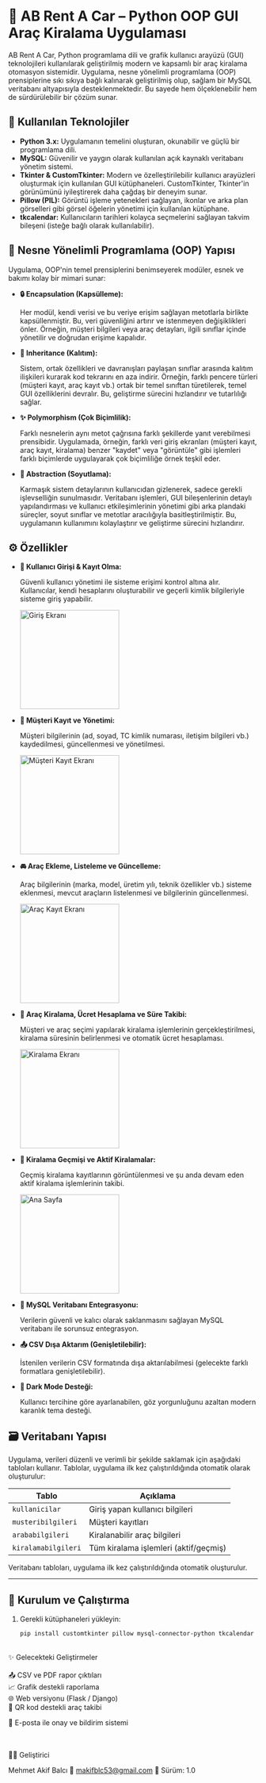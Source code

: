 # 🚗 AB Rent A Car – Python OOP GUI Araç Kiralama Uygulaması

AB Rent A Car, Python programlama dili ve grafik kullanıcı arayüzü (GUI) teknolojileri kullanılarak geliştirilmiş modern ve kapsamlı bir araç kiralama otomasyon sistemidir. Uygulama, nesne yönelimli programlama (OOP) prensiplerine sıkı sıkıya bağlı kalınarak geliştirilmiş olup, sağlam bir MySQL veritabanı altyapısıyla desteklenmektedir. Bu sayede hem ölçeklenebilir hem de sürdürülebilir bir çözüm sunar.

## 🧱 Kullanılan Teknolojiler

* **Python 3.x:** Uygulamanın temelini oluşturan, okunabilir ve güçlü bir programlama dili.
* **MySQL:** Güvenilir ve yaygın olarak kullanılan açık kaynaklı veritabanı yönetim sistemi.
* **Tkinter & CustomTkinter:** Modern ve özelleştirilebilir kullanıcı arayüzleri oluşturmak için kullanılan GUI kütüphaneleri. CustomTkinter, Tkinter'in görünümünü iyileştirerek daha çağdaş bir deneyim sunar.
* **Pillow (PIL):** Görüntü işleme yetenekleri sağlayan, ikonlar ve arka plan görselleri gibi görsel öğelerin yönetimi için kullanılan kütüphane.
* **tkcalendar:** Kullanıcıların tarihleri kolayca seçmelerini sağlayan takvim bileşeni (isteğe bağlı olarak kullanılabilir).

## 🧠 Nesne Yönelimli Programlama (OOP) Yapısı

Uygulama, OOP'nin temel prensiplerini benimseyerek modüler, esnek ve bakımı kolay bir mimari sunar:

* **🔒 Encapsulation (Kapsülleme):**

    Her modül, kendi verisi ve bu veriye erişim sağlayan metotlarla birlikte kapsüllenmiştir. Bu, veri güvenliğini artırır ve istenmeyen değişiklikleri önler. Örneğin, müşteri bilgileri veya araç detayları, ilgili sınıflar içinde yönetilir ve doğrudan erişime kapalıdır.

* **📜 Inheritance (Kalıtım):**

    Sistem, ortak özellikleri ve davranışları paylaşan sınıflar arasında kalıtım ilişkileri kurarak kod tekrarını en aza indirir. Örneğin, farklı pencere türleri (müşteri kayıt, araç kayıt vb.) ortak bir temel sınıftan türetilerek, temel GUI özelliklerini devralır. Bu, geliştirme sürecini hızlandırır ve tutarlılığı sağlar.

* **✨ Polymorphism (Çok Biçimlilik):**

    Farklı nesnelerin aynı metot çağrısına farklı şekillerde yanıt verebilmesi prensibidir. Uygulamada, örneğin, farklı veri giriş ekranları (müşteri kayıt, araç kayıt, kiralama) benzer "kaydet" veya "görüntüle" gibi işlemleri farklı biçimlerde uygulayarak çok biçimliliğe örnek teşkil eder.

* **🧩 Abstraction (Soyutlama):**

    Karmaşık sistem detaylarının kullanıcıdan gizlenerek, sadece gerekli işlevselliğin sunulmasıdır. Veritabanı işlemleri, GUI bileşenlerinin detaylı yapılandırması ve kullanıcı etkileşimlerinin yönetimi gibi arka plandaki süreçler, soyut sınıflar ve metotlar aracılığıyla basitleştirilmiştir. Bu, uygulamanın kullanımını kolaylaştırır ve geliştirme sürecini hızlandırır.

## ⚙️ Özellikler

* **👤 Kullanıcı Girişi & Kayıt Olma:**

    Güvenli kullanıcı yönetimi ile sisteme erişimi kontrol altına alır. Kullanıcılar, kendi hesaplarını oluşturabilir ve geçerli kimlik bilgileriyle sisteme giriş yapabilir.

    <img src='Uygulama Resimleri/Screenshot_1.png' alt='Giriş Ekranı' width='200'>

* **📄 Müşteri Kayıt ve Yönetimi:**

    Müşteri bilgilerinin (ad, soyad, TC kimlik numarası, iletişim bilgileri vb.) kaydedilmesi, güncellenmesi ve yönetilmesi.

    <img src='Uygulama Resimleri/Screenshot_3.png' alt='Müşteri Kayıt Ekranı' width='200'>

* **🚘 Araç Ekleme, Listeleme ve Güncelleme:**

    Araç bilgilerinin (marka, model, üretim yılı, teknik özellikler vb.) sisteme eklenmesi, mevcut araçların listelenmesi ve bilgilerinin güncellenmesi.

    <img src='Uygulama Resimleri/Screenshot_4.png' alt='Araç Kayıt Ekranı' width='200'>

* **📆 Araç Kiralama, Ücret Hesaplama ve Süre Takibi:**

    Müşteri ve araç seçimi yapılarak kiralama işlemlerinin gerçekleştirilmesi, kiralama süresinin belirlenmesi ve otomatik ücret hesaplaması.

    <img src='Uygulama Resimleri/Screenshot_5.png' alt='Kiralama Ekranı' width='200'>

* **📜 Kiralama Geçmişi ve Aktif Kiralamalar:**

    Geçmiş kiralama kayıtlarının görüntülenmesi ve şu anda devam eden aktif kiralama işlemlerinin takibi.
    
    <img src='Uygulama Resimleri/Screenshot_2.png' alt='Ana Sayfa' width='200'>

* **💾 MySQL Veritabanı Entegrasyonu:**

    Verilerin güvenli ve kalıcı olarak saklanmasını sağlayan MySQL veritabanı ile sorunsuz entegrasyon.

* **📤 CSV Dışa Aktarım (Genişletilebilir):**

    İstenilen verilerin CSV formatında dışa aktarılabilmesi (gelecekte farklı formatlara genişletilebilir).

* **🌙 Dark Mode Desteği:**

    Kullanıcı tercihine göre ayarlanabilen, göz yorgunluğunu azaltan modern karanlık tema desteği.

## 🗃️ Veritabanı Yapısı

Uygulama, verileri düzenli ve verimli bir şekilde saklamak için aşağıdaki tabloları kullanır. Tablolar, uygulama ilk kez çalıştırıldığında otomatik olarak oluşturulur:

| Tablo              | Açıklama                                   |
|--------------------|--------------------------------------------|
| `kullanicilar`     | Giriş yapan kullanıcı bilgileri             |
| `musteribilgileri` | Müşteri kayıtları                          |
| `arababilgileri`   | Kiralanabilir araç bilgileri                |
| `kiralamabilgileri`| Tüm kiralama işlemleri (aktif/geçmiş)      |

Veritabanı tabloları, uygulama ilk kez çalıştırıldığında otomatik oluşturulur.

---

## 🚀 Kurulum ve Çalıştırma

1. Gerekli kütüphaneleri yükleyin:
   ```bash
   pip install customtkinter pillow mysql-connector-python tkcalendar
<br>
✨ Gelecekteki Geliştirmeler
<br><br>
📤 CSV ve PDF rapor çıktıları
<br>
📈 Grafik destekli raporlama
<br>
🌐 Web versiyonu (Flask / Django)
<br>
📲 QR kod destekli araç takibi

📧 E-posta ile onay ve bildirim sistemi

<br>
<br>
👨‍💻 Geliştirici

Mehmet Akif Balcı
📧 makifblc53@gmail.com
🔖 Sürüm: 1.0


